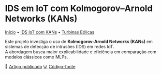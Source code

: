 # IDS em IoT com Kolmogorov–Arnold Networks (KANs)

[Início](/) • [IDS IoT com KANs](/project1/) • [Turbinas Eólicas](/project2/)

Este projeto investiga o uso de **Kolmogorov-Arnold Networks (KANs)** em sistemas de detecção de intrusões (IDS) em redes IoT.  
A abordagem busca maior explicabilidade e eficiência em comparação com modelos clássicos como MLPs.

📄 [Artigo publicado]([https://arxiv.org/abs/2404.19756](https://doi.org/10.5753/sbseg.2025.9767))  
💻 [Código-fonte](https://github.com/meu-repo-kan_IoT)
